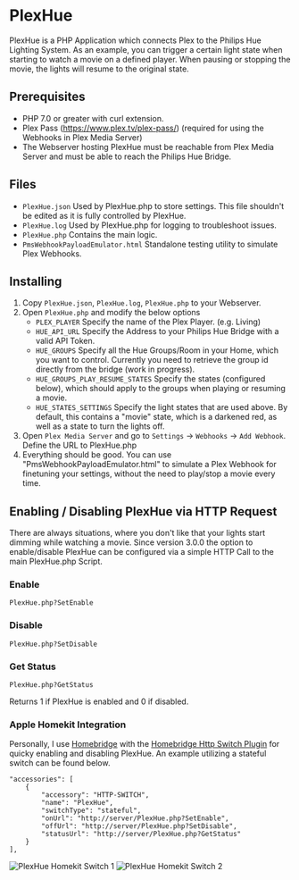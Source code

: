 # PlexHue
PlexHue is a PHP Application which connects Plex to the Philips Hue Lighting System. As an example, you can trigger a certain light state when starting to watch a movie on a defined player. When pausing or stopping the movie, the lights will resume to the original state.

## Prerequisites
* PHP 7.0 or greater with curl extension.
* Plex Pass (https://www.plex.tv/plex-pass/) (required for using the Webhooks in Plex Media Server)
* The Webserver hosting PlexHue must be reachable from Plex Media Server and must be able to reach the Philips Hue Bridge.

## Files
* `PlexHue.json` Used by PlexHue.php to store settings. This file shouldn't be edited as it is fully controlled by PlexHue.
* `PlexHue.log` Used by PlexHue.php for logging to troubleshoot issues.
* `PlexHue.php` Contains the main logic.
* `PmsWebhookPayloadEmulator.html` Standalone testing utility to simulate Plex Webhooks.

## Installing
1. Copy `PlexHue.json`, `PlexHue.log`, `PlexHue.php` to your Webserver.
2. Open `PlexHue.php` and modify the below options 
	* `PLEX_PLAYER` Specify the name of the Plex Player. (e.g. Living)
	* `HUE_API_URL` Specify the Address to your Philips Hue Bridge with a valid API Token.
	* `HUE_GROUPS` Specify all the Hue Groups/Room in your Home, which you want to control. Currently you need to retrieve the group id directly from the bridge (work in progress).
	* `HUE_GROUPS_PLAY_RESUME_STATES` Specify the states (configured below), which should apply to the groups when playing or resuming a movie.
	* `HUE_STATES_SETTINGS` Specify the light states that are used above. By default, this contains a "movie" state, which is a darkened red, as well as a state to turn the lights off.
3. Open `Plex Media Server` and go to `Settings` -> `Webhooks` -> `Add Webhook`. Define the URL to PlexHue.php
4. Everything should be good. You can use "PmsWebhookPayloadEmulator.html" to simulate a Plex Webhook for finetuning your settings, without the need to play/stop a movie every time.

## Enabling / Disabling PlexHue via HTTP Request
There are always situations, where you don't like that your lights start dimming while watching a movie. Since version 3.0.0 the option to enable/disable PlexHue can be configured via a simple HTTP Call to the main PlexHue.php Script.

### Enable
```
PlexHue.php?SetEnable
```
### Disable
```
PlexHue.php?SetDisable
```
### Get Status
```
PlexHue.php?GetStatus
```
Returns 1 if PlexHue is enabled and 0 if disabled.

### Apple Homekit Integration
Personally, I use [Homebridge](https://github.com/homebridge/homebridge) with the [Homebridge Http Switch Plugin](https://www.npmjs.com/package/homebridge-http-switch) for quicky enabling and disabling PlexHue. An example utilizing a stateful switch can be found below.

```
"accessories": [
	{
		"accessory": "HTTP-SWITCH",
		"name": "PlexHue",
		"switchType": "stateful",
		"onUrl": "http://server/PlexHue.php?SetEnable",
		"offUrl": "http://server/PlexHue.php?SetDisable",
		"statusUrl": "http://server/PlexHue.php?GetStatus"
	}
],
```
![PlexHue Homekit Switch 1](https://msitproblog.com/wp-content/uploads/2021/02/PlexHue_HomeKit_HTTP-Switch_1.png)  ![PlexHue Homekit Switch 2](https://msitproblog.com/wp-content/uploads/2021/02/PlexHue_HomeKit_HTTP-Switch_2.png)
